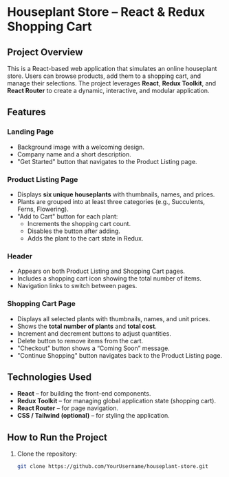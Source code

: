 # Houseplant Store – React & Redux Shopping Cart

## Project Overview
This is a React-based web application that simulates an online houseplant store. Users can browse products, add them to a shopping cart, and manage their selections. The project leverages **React**, **Redux Toolkit**, and **React Router** to create a dynamic, interactive, and modular application.

## Features

### Landing Page
- Background image with a welcoming design.
- Company name and a short description.
- "Get Started" button that navigates to the Product Listing page.

### Product Listing Page
- Displays **six unique houseplants** with thumbnails, names, and prices.
- Plants are grouped into at least three categories (e.g., Succulents, Ferns, Flowering).
- "Add to Cart" button for each plant:
  - Increments the shopping cart count.
  - Disables the button after adding.
  - Adds the plant to the cart state in Redux.

### Header
- Appears on both Product Listing and Shopping Cart pages.
- Includes a shopping cart icon showing the total number of items.
- Navigation links to switch between pages.

### Shopping Cart Page
- Displays all selected plants with thumbnails, names, and unit prices.
- Shows the **total number of plants** and **total cost**.
- Increment and decrement buttons to adjust quantities.
- Delete button to remove items from the cart.
- "Checkout" button shows a “Coming Soon” message.
- "Continue Shopping" button navigates back to the Product Listing page.

## Technologies Used
- **React** – for building the front-end components.
- **Redux Toolkit** – for managing global application state (shopping cart).
- **React Router** – for page navigation.
- **CSS / Tailwind (optional)** – for styling the application.

## How to Run the Project
1. Clone the repository:
   ```bash
   git clone https://github.com/YourUsername/houseplant-store.git
